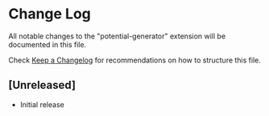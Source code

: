 # Change Log

All notable changes to the "potential-generator" extension will be documented in this file.

Check [Keep a Changelog](http://keepachangelog.com/) for recommendations on how to structure this file.

## [Unreleased]

- Initial release